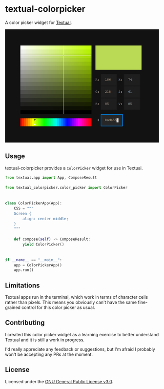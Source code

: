 # textual-colorpicker

A color picker widget for [Textual](https://github.com/Textualize/textual).

![screenshot](https://raw.githubusercontent.com/TomJGooding/textual-colorpicker/main/assets/screenshot.png)

## Usage

textual-colorpicker provides a `ColorPicker` widget for use in Textual.

```python
from textual.app import App, ComposeResult

from textual_colorpicker.color_picker import ColorPicker


class ColorPickerApp(App):
    CSS = """
    Screen {
        align: center middle;
    }
    """

    def compose(self) -> ComposeResult:
        yield ColorPicker()


if __name__ == "__main__":
    app = ColorPickerApp()
    app.run()
```

## Limitations

Textual apps run in the terminal, which work in terms of character cells rather
than pixels. This means you obviously can't have the same fine-grained control
for this color picker as usual.

## Contributing

I created this color picker widget as a learning exercise to better understand
Textual and it is still a work in progress.

I'd really appreciate any feedback or suggestions, but I'm afraid I probably
won't be accepting any PRs at the moment.

## License

Licensed under the [GNU General Public License v3.0](LICENSE).
